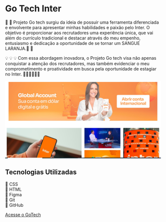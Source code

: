 # Go Tech Inter

🚀 🚀 Projeto Go tech surgiu da ideia de possuir uma ferramenta diferenciada e envolvente para apresentar minhas habilidades e paixão pelo Inter. O objetivo é proporcionar aos recrutadores uma experiência única, que vai além do currículo tradicional e destacar através do meu empenho, entusiasmo e dedicação a oportunidade de se tornar um SANGUE LARANJA.🚀 🚀 

💡 💡 💡 Com essa abordagem inovadora, o Projeto Go tech visa não apenas conquistar a atenção dos recrutadores, mas também evidenciar o meu comprometimento e proatividade em busca pela oportunidade de estagiar no Inter. 👨‍💻👨‍💻👨‍💻 

<img src="./assets/img/print.jpg" alt="print da página">

## Tecnologias Utilizadas

🚀 CSS <br>
🚀 HTML <br>
🚀 Figma <br>
🚀 Git <br>
🚀 GitHub

[Acesse o GoTech](https://go-tech-drab.vercel.app/)